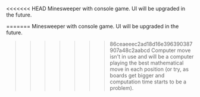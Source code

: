 <<<<<<< HEAD
Minesweeper with console game. UI will be upgraded in the future.

=======
Minesweeper with console game. UI will be upgraded in the future.

>>>>>>> 86ceaeeec2ad18d16e396390387907a48c2aabcd
Computer move isn't in use and will be a computer playing the best mathematical move in each position (or try, as boards get bigger and computation time starts to be a problem).